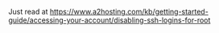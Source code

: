 Just read at https://www.a2hosting.com/kb/getting-started-guide/accessing-your-account/disabling-ssh-logins-for-root
